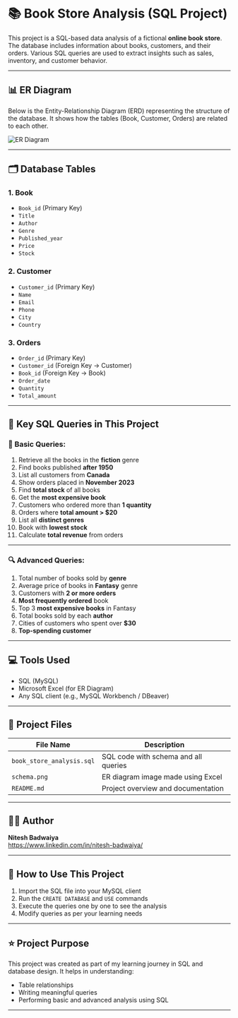 # 📚 Book Store Analysis (SQL Project)

This project is a SQL-based data analysis of a fictional **online book store**. The database includes information about books, customers, and their orders. Various SQL queries are used to extract insights such as sales, inventory, and customer behavior.

---

## 📊 ER Diagram

Below is the Entity-Relationship Diagram (ERD) representing the structure of the database. It shows how the tables (Book, Customer, Orders) are related to each other.

![ER Diagram](schema.png)

---

## 🗂️ Database Tables

### 1. **Book**
- `Book_id` (Primary Key)
- `Title`
- `Author`
- `Genre`
- `Published_year`
- `Price`
- `Stock`

### 2. **Customer**
- `Customer_id` (Primary Key)
- `Name`
- `Email`
- `Phone`
- `City`
- `Country`

### 3. **Orders**
- `Order_id` (Primary Key)
- `Customer_id` (Foreign Key → Customer)
- `Book_id` (Foreign Key → Book)
- `Order_date`
- `Quantity`
- `Total_amount`

---

## 🧾 Key SQL Queries in This Project

### 📌 Basic Queries:
1. Retrieve all the books in the **fiction** genre  
2. Find books published **after 1950**  
3. List all customers from **Canada**  
4. Show orders placed in **November 2023**  
5. Find **total stock** of all books  
6. Get the **most expensive book**  
7. Customers who ordered more than **1 quantity**  
8. Orders where **total amount > $20**  
9. List all **distinct genres**  
10. Book with **lowest stock**  
11. Calculate **total revenue** from orders  

---

### 🔍 Advanced Queries:
1. Total number of books sold by **genre**
2. Average price of books in **Fantasy** genre
3. Customers with **2 or more orders**
4. **Most frequently ordered** book
5. Top 3 **most expensive books** in Fantasy
6. Total books sold by each **author**
7. Cities of customers who spent over **$30**
8. **Top-spending customer**

---

## 💻 Tools Used

- SQL (MySQL)
- Microsoft Excel (for ER Diagram)
- Any SQL client (e.g., MySQL Workbench / DBeaver)

---

## 📁 Project Files

| File Name                  | Description                             |
|---------------------------|-----------------------------------------|
| `book_store_analysis.sql` | SQL code with schema and all queries    |
| `schema.png`              | ER diagram image made using Excel       |
| `README.md`               | Project overview and documentation      |

---

## 👩‍💻 Author

**Nitesh Badwaiya**  
https://www.linkedin.com/in/nitesh-badwaiya/   

---

## 📌 How to Use This Project

1. Import the SQL file into your MySQL client  
2. Run the `CREATE DATABASE` and `USE` commands  
3. Execute the queries one by one to see the analysis  
4. Modify queries as per your learning needs

---

## ⭐ Project Purpose

This project was created as part of my learning journey in SQL and database design. It helps in understanding:

- Table relationships
- Writing meaningful queries
- Performing basic and advanced analysis using SQL

---

